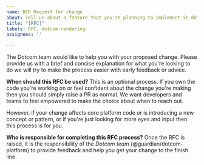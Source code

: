 ```yaml
---
name: DCR Request for change
about: Tell us about a feature that you're planning to implement in dotcom rendering
title: "[RFC]"
labels: RFC, dotcom-rendering
assignees: ''

---
```


The Dotcom team would like to help you with your proposed change. Please provide us with a brief and concise explanation for what you're looking to do we will try to make the process easier with early feedback or advice.

**When should this RFC be used?**
This is an optional process. If you own the code you're working on or feel confident about the change you're making then you should simply raise a PR as normal. We want developers and teams to feel empowered to make the choice about when to reach out.

However, if your change affects core platform code or is introducing a new concept or pattern, or if you're just looking for more eyes and input then this process is for you.

**Who is responsible for completing this RFC process?**
Once the RFC is raised, it is the responsibility of the _Dotcom team_ (@guardian/dotcom-platform) to provide feedback and help you get your change to the finish line.
